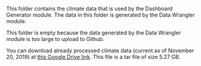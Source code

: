 This folder contains the climate data that is used by the Dashboard Generator module. The data in this folder is generated by the Data Wrangler module.

This folder is empty because the data generated by the Data Wrangler module is too large to upload to Github.

You can download already processed climate data (current as of November 20, 2019) at [this Google Drive link](https://drive.google.com/open?id=1l4JAwE8QZPNYDkXlmjuyv8MymG89fhie). This file is a tar file of size 5.27 GB.
